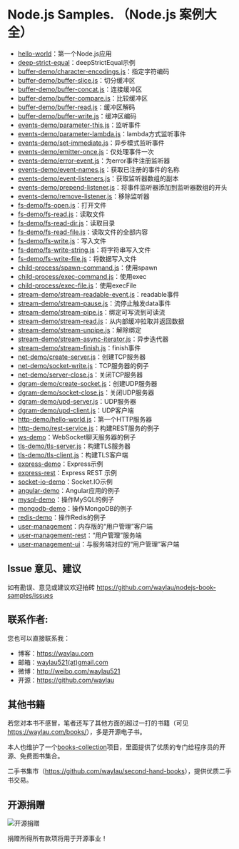 # Node.js Samples. （Node.js 案例大全）

* [hello-world](samples/hello-world)：第一个Node.js应用
* [deep-strict-equal](samples/deep-strict-equal/)：deepStrictEqual示例
* [buffer-demo/character-encodings.js](samples/buffer-demo/character-encodings.js)：指定字符编码
* [buffer-demo/buffer-slice.js](samples/buffer-demo/buffer-slice.js)：切分缓冲区
* [buffer-demo/buffer-concat.js](samples/buffer-demo/buffer-concat.js)：连接缓冲区
* [buffer-demo/buffer-compare.js](samples/buffer-demo/buffer-compare.js)：比较缓冲区
* [buffer-demo/buffer-read.js](samples/buffer-demo/buffer-read.js)：缓冲区解码
* [buffer-demo/buffer-write.js](samples/buffer-demo/buffer-write.js)：缓冲区编码
* [events-demo/parameter-this.js](samples/events-demo/parameter-this.js)：监听事件
* [events-demo/parameter-lambda.js](samples/events-demo/parameter-lambda.js)：lambda方式监听事件
* [events-demo/set-immediate.js](samples/events-demo/set-immediate.js)：异步模式监听事件
* [events-demo/emitter-once.js](samples/events-demo/emitter-once.js)：仅处理事件一次
* [events-demo/error-event.js](samples/events-demo/error-event.js)：为error事件注册监听器
* [events-demo/event-names.js](samples/events-demo/event-names.js)：获取已注册的事件的名称
* [events-demo/event-listeners.js](samples/events-demo/event-listeners.js)：获取监听器数组的副本
* [events-demo/prepend-listener.js](samples/events-demo/prepend-listener.js)：将事件监听器添加到监听器数组的开头
* [events-demo/remove-listener.js](samples/events-demo/remove-listener.js)：移除监听器
* [fs-demo/fs-open.js](samples/fs-demo/fs-open.js)：打开文件
* [fs-demo/fs-read.js](samples/fs-demo/fs-read.js)：读取文件
* [fs-demo/fs-read-dir.js](samples/fs-demo/fs-read-dir.js)：读取目录
* [fs-demo/fs-read-file.js](samples/fs-demo/fs-read-file.js)：读取文件的全部内容
* [fs-demo/fs-write.js](samples/fs-demo/fs-write.js)：写入文件
* [fs-demo/fs-write-string.js](samples/fs-demo/fs-write-string.js)：将字符串写入文件
* [fs-demo/fs-write-file.js](samples/fs-demo/fs-write-file.js)：将数据写入文件
* [child-process/spawn-command.js](samples/child-process/spawn-command.js)：使用spawn
* [child-process/exec-command.js](samples/child-process/exec-command.js)：使用exec
* [child-process/exec-file.js](samples/child-process/exec-file.js)：使用execFile
* [stream-demo/stream-readable-event.js](samples/stream-demo/stream-readable-event.js)：readable事件
* [stream-demo/stream-pause.js](samples/stream-demo/stream-pause.js)：流停止触发data事件
* [stream-demo/stream-pipe.js](samples/stream-demo/stream-pipe.js)：绑定可写流到可读流
* [stream-demo/stream-read.js](samples/stream-demo/stream-read.js)：从内部缓冲拉取并返回数据
* [stream-demo/stream-unpipe.js](samples/stream-demo/stream-unpipe.js)：解除绑定
* [stream-demo/stream-async-iterator.js](samples/stream-demo/stream-async-iterator.js)：异步迭代器
* [stream-demo/stream-finish.js](samples/stream-demo/stream-finish.js)：finish事件
* [net-demo/create-server.js](samples/net-demo/create-server.js)：创建TCP服务器
* [net-demo/socket-write.js](samples/net-demo/socket-write.js)：TCP服务器的例子
* [net-demo/server-close.js](samples/net-demo/server-close.js)：关闭TCP服务器
* [dgram-demo/create-socket.js](samples/dgram-demo/create-socket.js)：创建UDP服务器
* [dgram-demo/socket-close.js](samples/dgram-demo/socket-close.js)：关闭UDP服务器
* [dgram-demo/upd-server.js](samples/dgram-demo/upd-server.js)：UDP服务器
* [dgram-demo/upd-client.js](samples/dgram-demo/upd-client.js)：UDP客户端
* [http-demo/hello-world.js](samples/http-demo/hello-world.js)：第一个HTTP服务器
* [http-demo/rest-service.js](samples/http-demo/rest-service.js)：构建REST服务的例子
* [ws-demo](samples/ws-demo)：WebSocket聊天服务器的例子
* [tls-demo/tls-server.js](samples/tls-demo/tls-server.js)：构建TLS服务器
* [tls-demo/tls-client.js](samples/tls-demo/tls-client.js)：构建TLS客户端
* [express-demo](samples/express-demo)：Express示例
* [express-rest](samples/express-rest)：Express REST 示例
* [socket-io-demo](samples/socket-io-demo)：Socket.IO示例
* [angular-demo](samples/angular-demo)：Angular应用的例子
* [mysql-demo](samples/mysql-demo)：操作MySQL的例子
* [mongodb-demo](samples/mongodb-demo)：操作MongoDB的例子
* [redis-demo](samples/redis-demo)：操作Redis的例子
* [user-management](samples/user-management)：内存版的“用户管理”客户端
* [user-management-rest](samples/user-management-rest)：“用户管理”服务端
* [user-management-ui](samples/user-management-ui)：与服务端对应的“用户管理”客户端


## Issue 意见、建议

如有勘误、意见或建议欢迎拍砖 <https://github.com/waylau/nodejs-book-samples/issues>

## 联系作者:

您也可以直接联系我：

* 博客：https://waylau.com
* 邮箱：[waylau521(at)gmail.com](mailto:waylau521@gmail.com)
* 微博：http://weibo.com/waylau521
* 开源：https://github.com/waylau


## 其他书籍

若您对本书不感冒，笔者还写了其他方面的超过一打的书籍（可见<https://waylau.com/books/>），多是开源电子书。

本人也维护了一个[books-collection](https://github.com/waylau/books-collection)项目，里面提供了优质的专门给程序员的开源、免费图书集合。

二手书集市（<https://github.com/waylau/second-hand-books>），提供优质二手书交易。

## 开源捐赠


![开源捐赠](https://waylau.com/images/showmethemoney-sm.jpg)

捐赠所得所有款项将用于开源事业！